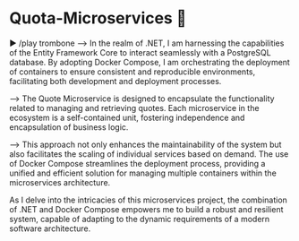 # Quota-Microservices 👋 
► /play trombone
--> In the realm of .NET, I am harnessing the capabilities of the Entity Framework Core to interact seamlessly with a PostgreSQL database. By adopting Docker Compose, I am orchestrating the deployment of containers to ensure consistent and reproducible environments, facilitating both development and deployment processes.

--> The Quote Microservice is designed to encapsulate the functionality related to managing and retrieving quotes. Each microservice in the ecosystem is a self-contained unit, fostering independence and encapsulation of business logic.

--> This approach not only enhances the maintainability of the system but also facilitates the scaling of individual services based on demand. The use of Docker Compose streamlines the deployment process, providing a unified and efficient solution for managing multiple containers within the microservices architecture.

As I delve into the intricacies of this microservices project, the combination of .NET and Docker Compose empowers me to build a robust and resilient system, capable of adapting to the dynamic requirements of a modern software architecture.
